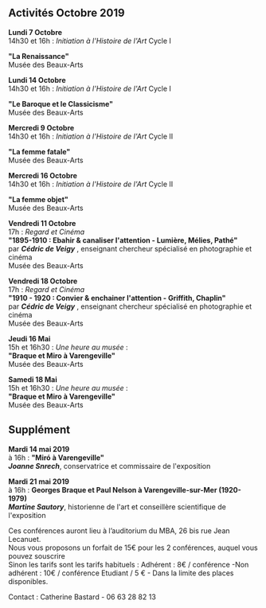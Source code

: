 


## Activités Octobre 2019  




**Lundi 7 Octobre**  
14h30 et 16h : _Initiation à l'Histoire de l'Art_ Cycle I  

**"La Renaissance"**  
Musée des Beaux-Arts   


**Lundi 14 Octobre**  
14h30 et 16h : _Initiation à l'Histoire de l'Art_ Cycle I     

**"Le Baroque et le Classicisme"**  
Musée des Beaux-Arts 


**Mercredi 9 Octobre**  
14h30 et 16h : _Initiation à l'Histoire de l'Art_ Cycle II  

**"La femme fatale"**  
Musée des Beaux-Arts   


**Mercredi 16 Octobre**  
14h30 et 16h : _Initiation à l'Histoire de l'Art_ Cycle II  

**"La femme objet"**  
Musée des Beaux-Arts 


**Vendredi 11 Octobre**  
17h : _Regard et Cinéma_  
**"1895-1910 : Ebahir & canaliser l'attention - Lumière, Mélies, Pathé"**  
par **_Cédric de Veigy_** , enseignant chercheur spécialisé en photographie et cinéma  
Musée des Beaux-Arts  


**Vendredi 18 Octobre**  
17h : _Regard et Cinéma_  
**"1910 - 1920 : Convier & enchainer l'attention - Griffith, Chaplin"**  
par **_Cédric de Veigy_** , enseignant chercheur spécialisé en photographie et cinéma  
Musée des Beaux-Arts  

 **Jeudi 16 Mai**  
15h et 16h30 : _Une heure au musée_ :  
**"Braque et Miro à Varengeville"**  
Musée des Beaux-Arts  



**Samedi 18 Mai**  
15h et 16h30 : _Une heure au musée_ :  
**"Braque et Miro à Varengeville"**  
Musée des Beaux-Arts  


##  Supplément  


**Mardi 14 mai 2019**  
à 16h : 
**"Miró à Varengeville"**  
**_Joanne Snrech_**, conservatrice et commissaire de l'exposition

**Mardi 21 mai 2019**  
à 16h :
**Georges Braque et Paul Nelson à Varengeville-sur-Mer (1920-1979)**   
**_Martine Sautory_**, historienne de l'art et conseillère scientifique de l'exposition

Ces conférences auront lieu à l’auditorium du MBA, 26 bis rue Jean Lecanuet.  
Nous vous proposons un forfait de 15€ pour les 2 conférences, auquel vous pouvez souscrire  
Sinon les tarifs sont les tarifs habituels : Adhérent : 8€ / conférence -Non adhérent : 10€ / conférence Etudiant / 5 € - Dans la limite des places disponibles.

Contact : Catherine Bastard - 06 63 28 82 13
